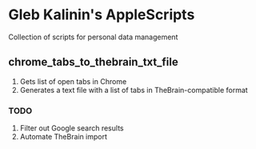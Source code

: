 # Gleb Kalinin's AppleScripts
Collection of scripts for personal data management

## chrome_tabs_to_thebrain_txt_file

1. Gets list of open tabs in Chrome
2. Generates a text file with a list of tabs in TheBrain-compatible format

### TODO

1. Filter out Google search results
2. Automate TheBrain import
